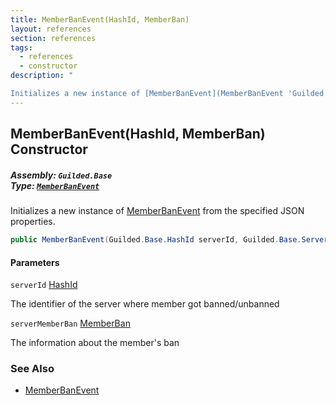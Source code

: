 ```yaml
---
title: MemberBanEvent(HashId, MemberBan)
layout: references
section: references
tags:
  - references
  - constructor
description: "

Initializes a new instance of [MemberBanEvent](MemberBanEvent 'Guilded.Base.Events.MemberBanEvent') from the specified JSON properties."
---
```


## MemberBanEvent(HashId, MemberBan) Constructor
##### **Assembly:** `Guilded.Base`<br/>**Type:** [`MemberBanEvent`](MemberBanEvent 'Guilded.Base.Events.MemberBanEvent')

Initializes a new instance of [MemberBanEvent](MemberBanEvent 'Guilded.Base.Events.MemberBanEvent') from the specified JSON properties.

```csharp
public MemberBanEvent(Guilded.Base.HashId serverId, Guilded.Base.Servers.MemberBan serverMemberBan);
```
#### Parameters

<a name='Guilded.Base.Events.MemberBanEvent.MemberBanEvent(Guilded.Base.HashId,Guilded.Base.Servers.MemberBan).serverId'></a>

`serverId` [HashId](HashId 'Guilded.Base.HashId')

The identifier of the server where member got banned/unbanned

<a name='Guilded.Base.Events.MemberBanEvent.MemberBanEvent(Guilded.Base.HashId,Guilded.Base.Servers.MemberBan).serverMemberBan'></a>

`serverMemberBan` [MemberBan](MemberBan 'Guilded.Base.Servers.MemberBan')

The information about the member's ban

### See Also
- [MemberBanEvent](MemberBanEvent 'Guilded.Base.Events.MemberBanEvent')